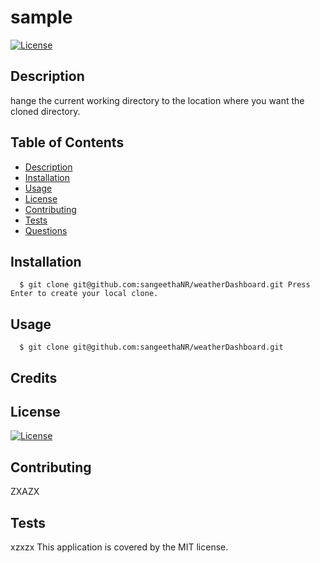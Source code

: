 
# sample  
[![License](https://img.shields.io/badge/License-MIT-blue.svg)](https://opensource.org/licenses/MIT)   
## Description
hange the current working directory to the location where you want the cloned directory. 
## Table of Contents
- [Description](#description)
- [Installation](#installation)
- [Usage](#usage)
- [License](#license)
- [Contributing](#contributing)
- [Tests](#tests)
- [Questions](#questions)
## Installation
      $ git clone git@github.com:sangeethaNR/weatherDashboard.git Press Enter to create your local clone.
## Usage
      $ git clone git@github.com:sangeethaNR/weatherDashboard.git
## Credits
## License
[![License](https://img.shields.io/badge/License-MIT-blue.svg)](https://opensource.org/licenses/MIT)
## Contributing
ZXAZX
<br />
## Tests
xzxzx
This application is covered by the MIT license.
